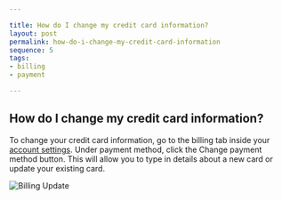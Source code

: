 ```yaml
---

title: How do I change my credit card information?
layout: post
permalink: how-do-i-change-my-credit-card-information
sequence: 5
tags:
- billing
- payment

---
```


## How do I change my credit card information?
To change your credit card information, go to the billing tab inside your [account settings](https://beegit.com/settings/billing). Under payment method, click the  Change payment method button. This will allow you to type in details about a new card or update your existing card. 

![Billing Update](https://s3.amazonaws.com/beegit-images/helpImages/billing-update.png)
